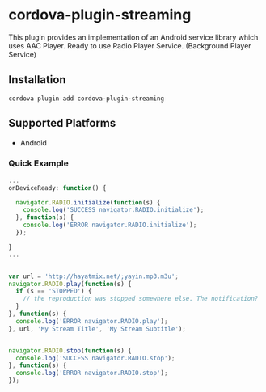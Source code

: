 # cordova-plugin-streaming

This plugin provides an implementation of an Android service library which uses AAC Player. Ready to use Radio Player Service. (Background Player Service)


## Installation

    cordova plugin add cordova-plugin-streaming

## Supported Platforms

- Android


### Quick Example
```js
...
onDeviceReady: function() {

  navigator.RADIO.initialize(function(s) {
    console.log('SUCCESS navigator.RADIO.initialize');
  }, function(s) {
    console.log('ERROR navigator.RADIO.initialize');
  });

}
...


var url = 'http://hayatmix.net/;yayin.mp3.m3u';
navigator.RADIO.play(function(s) {
  if (s == 'STOPPED') {
    // the reproduction was stopped somewhere else. The notification?
  }
}, function(s) {
  console.log('ERROR navigator.RADIO.play');
}, url, 'My Stream Title', 'My Stream Subtitle');


navigator.RADIO.stop(function(s) {
  console.log('SUCCESS navigator.RADIO.stop');
}, function(s) {
  console.log('ERROR navigator.RADIO.stop');
});
```
